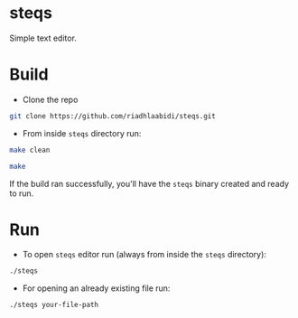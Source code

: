 # steqs
Simple text editor.

# Build

- Clone the repo
```bash
git clone https://github.com/riadhlaabidi/steqs.git
```

- From inside `steqs` directory run:
```bash
make clean

make
```
If the build ran successfully, you'll have the `steqs` binary created and ready to run.

# Run

- To open `steqs` editor run (always from inside the `steqs` directory): 
```bash 
./steqs
```

- For opening an already existing file run:
```bash
./steqs your-file-path
```


